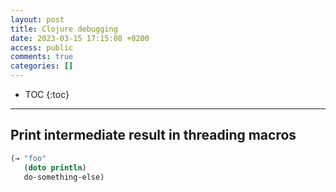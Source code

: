 ```yaml
---
layout: post
title: Clojure debugging
date: 2023-03-15 17:15:08 +0200
access: public
comments: true
categories: []
---
```


<!-- more -->

* TOC
{:toc}
<hr>

## Print intermediate result in threading macros

```clojure
(→ "foo"
   (doto println)
   do-something-else)
```

